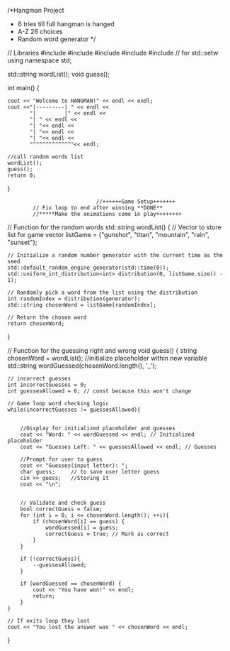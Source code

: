 /*Hangman Project
* 6 tries till full hangman is hanged
* A-Z 26 choices
* Random word generator
  */

// Libraries
#include <iostream>
#include <random>
#include <string>
#include <vector>
#include <iomanip> // for std::setw
using namespace std;

std::string wordList();
void guess();

int main() {

    cout << "Welcome to HANGMAN!" << endl << endl;
    cout <<"|---------| " << endl <<
           "|         |" << endl <<
           "| " << endl <<
           "| "<< endl <<
           "| "<< endl <<
           "| "<< endl <<
           "^^^^^^^^^^^^"<< endl;

    //call random words list
    wordList();
    guess();
    return 0;
}


                                //++++++Game Setup+++++++
            // Fix loop to end after winning **DONE**
            //*****Make the animations come in play++++++++


// Function for the random words
std::string wordList() {
// Vector to store list for game
vector<string> listGame = {"gunshot", "titan", "mountain", "rain", "sunset"};

    // Initialize a random number generator with the current time as the seed
    std::default_random_engine generator(std::time(0));
    std::uniform_int_distribution<int> distribution(0, listGame.size() - 1);

    // Randomly pick a word from the list using the distribution
    int randomIndex = distribution(generator);
    std::string chosenWord = listGame[randomIndex];

    // Return the chosen word
    return chosenWord;
}


// Function for the guessing right and wrong
void guess() {
string chosenWord = wordList();
//initialize placeholder within new variable
std::string wordGuessed(chosenWord.length(), '_');

    // incorrect guesses
    int incorrectGuesses = 0;
    int guessesAllowed = 6; // const because this won't change

    // Game loop word checking logic
    while(incorrectGuesses != guessesAllowed){


        //Display for initialized placeholder and guesses
        cout << "Word: " << wordGuessed << endl; // Initialized placeholder
        cout << "Guesses Left: " << guessesAllowed << endl; // Guesses

        //Prompt for user to guess
        cout << "Guesses(input letter): ";
        char guess;     // to save user letter guess
        cin >> guess;   //Storing it
        cout << "\n";


        // Validate and check guess
        bool correctGuess = false;
        for (int i = 0; i <= chosenWord.length(); ++i){
            if (chosenWord[i] == guess) {
                wordGuessed[i] = guess;
                correctGuess = true; // Mark as correct
            }
        }

        if (!correctGuess){
            --guessesAllowed;
        }

        if (wordGuessed == chosenWord) {
            cout << "You have won!" << endl;
            return;
        }
    }

    // If exits loop they lost
    cout << "You lost the answer was " << chosenWord << endl;
}


